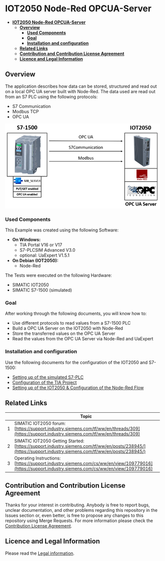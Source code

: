 # **IOT2050 Node-Red OPCUA-Server**

- [**IOT2050 Node-Red OPCUA-Server**](#iot2050-node-red-opcua-server)
  - [**Overview**](#overview)
    - [**Used Components**](#used-components)
    - [**Goal**](#goal)
    - [**Installation and configuration**](#installation-and-configuration)
  - [**Related Links**](#related-links)
  - [**Contribution and Contribution License Agreement**](#contribution-and-contribution-license-agreement)
  - [**Licence and Legal Information**](#licence-and-legal-information)

## **Overview**

The application describes how data can be stored, structured and read out on a local OPC UA server built with Node-Red. The data used are read out from an S7 PLC using the following protocols:

- S7 Communication
- Modbus TCP
- OPC UA

![Overview](docs/graphics/1-1-overview.png)

### **Used Components**

This Example was created using the following Software:

- **On Windows:**
  - TIA Portal V16 or V17
  - S7-PLCSIM Advanced V3.0
  - optional: UaExpert V1.5.1
- **On Debian (IOT2050):**
  - Node-Red

The Tests were executed on the following Hardware:

- SIMATIC IOT2050
- SIMATIC S7-1500 (simulated)

### **Goal**

After working through the following documents, you will know how to:

- Use different protocols to read values from a S7-1500 PLC
- Build a OPC UA Server on the IOT2050 with Node-Red
- Store the transferred values on the OPC UA Server
- Read the values from the OPC UA Server via Node-Red and UaExpert

### **Installation and configuration**

Use the following documents for the configuration of the IOT2050 and S7-1500:

- [Setting up of the simulated S7-PLC](docs/README_SIMULATEDPLC.md)
- [Configuration of the TIA Project](docs/README_TIAPROJECT.md)
- [Setting up of the IOT2050 & Configuration of the Node-Red Flow](docs/README_IOT2050SETUP_NODEREDFLOW.md)

## **Related Links**

||Topic|
|-|-|
|1|SIMATIC IOT2050 forum: [https://support.industry.siemens.com/tf/ww/en/threads/309](https://support.industry.siemens.com/tf/ww/en/threads/309)|
|2|SIMATIC IOT2050 Getting Started: [https://support.industry.siemens.com/tf/ww/en/posts/238945/](https://support.industry.siemens.com/tf/ww/en/posts/238945/)|
|3|Operating Instructions: [https://support.industry.siemens.com/cs/ww/en/view/109779016](https://support.industry.siemens.com/cs/ww/en/view/109779016)|

## Contribution and Contribution License Agreement

Thanks for your interest in contributing. Anybody is free to report bugs, unclear documentation, and other problems regarding this repository in the Issues section or, even better, is free to propose any changes to this repository using Merge Requests. For more information please check the [Contribution License Agreement](docs/Siemens_CLA.pdf).

## **Licence and Legal Information**

Please read the [Legal information](LICENSE.md).
